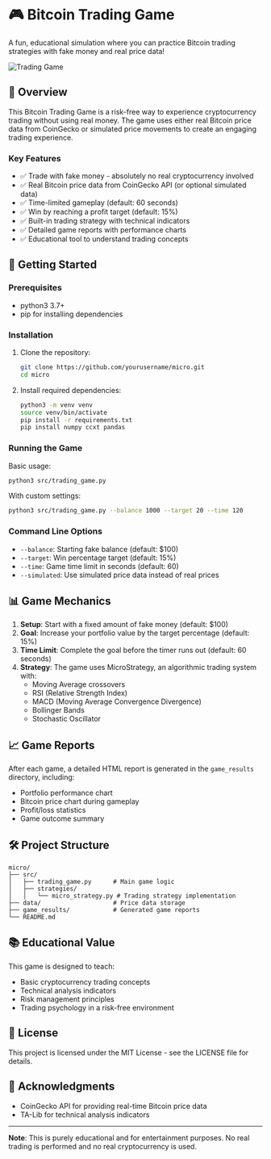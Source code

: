 # 🎮 Bitcoin Trading Game

A fun, educational simulation where you can practice Bitcoin trading strategies with fake money and real price data!

![Trading Game](docs/trading_game_screenshot.png)

## 📝 Overview

This Bitcoin Trading Game is a risk-free way to experience cryptocurrency trading without using real money. The game uses either real Bitcoin price data from CoinGecko or simulated price movements to create an engaging trading experience.

### Key Features

- ✅ Trade with fake money - absolutely no real cryptocurrency involved
- ✅ Real Bitcoin price data from CoinGecko API (or optional simulated data)
- ✅ Time-limited gameplay (default: 60 seconds)
- ✅ Win by reaching a profit target (default: 15%)
- ✅ Built-in trading strategy with technical indicators
- ✅ Detailed game reports with performance charts
- ✅ Educational tool to understand trading concepts

## 🚀 Getting Started

### Prerequisites

- python3 3.7+
- pip for installing dependencies

### Installation

1. Clone the repository:
   ```bash
   git clone https://github.com/yourusername/micro.git
   cd micro
   ```

2. Install required dependencies:
   ```bash
   python3 -m venv venv
   source venv/bin/activate
   pip install -r requirements.txt
   pip install numpy ccxt pandas
   ```

### Running the Game

Basic usage:
```bash
python3 src/trading_game.py
```

With custom settings:
```bash
python3 src/trading_game.py --balance 1000 --target 20 --time 120
```

### Command Line Options

- `--balance`: Starting fake balance (default: $100)
- `--target`: Win percentage target (default: 15%)
- `--time`: Game time limit in seconds (default: 60)
- `--simulated`: Use simulated price data instead of real prices

## 📊 Game Mechanics

1. **Setup**: Start with a fixed amount of fake money (default: $100)
2. **Goal**: Increase your portfolio value by the target percentage (default: 15%)
3. **Time Limit**: Complete the goal before the timer runs out (default: 60 seconds)
4. **Strategy**: The game uses MicroStrategy, an algorithmic trading system with:
   - Moving Average crossovers
   - RSI (Relative Strength Index)
   - MACD (Moving Average Convergence Divergence)
   - Bollinger Bands
   - Stochastic Oscillator

## 📈 Game Reports

After each game, a detailed HTML report is generated in the `game_results` directory, including:
- Portfolio performance chart
- Bitcoin price chart during gameplay
- Profit/loss statistics
- Game outcome summary

## 🛠️ Project Structure

```
micro/
├── src/
│   ├── trading_game.py      # Main game logic
│   ├── strategies/
│   │   └── micro_strategy.py # Trading strategy implementation
├── data/                    # Price data storage
├── game_results/            # Generated game reports
└── README.md
```

## 📚 Educational Value

This game is designed to teach:
- Basic cryptocurrency trading concepts
- Technical analysis indicators
- Risk management principles
- Trading psychology in a risk-free environment

## 📄 License

This project is licensed under the MIT License - see the LICENSE file for details.

## 🙏 Acknowledgments

- CoinGecko API for providing real-time Bitcoin price data
- TA-Lib for technical analysis indicators

---

**Note**: This is purely educational and for entertainment purposes. No real trading is performed and no real cryptocurrency is used.
